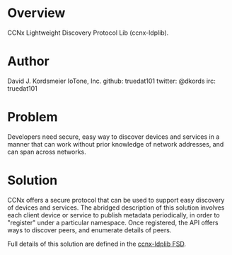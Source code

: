 Overview
========

CCNx Lightweight Discovery Protocol Lib (ccnx-ldplib).  

Author
======

David J. Kordsmeier
IoTone, Inc.
github: truedat101
twitter: @dkords
irc: truedat101

Problem
=======

Developers need secure, easy way to discover devices and services in a manner that can work
without prior knowledge of network addresses, and can span across networks.

Solution
========

CCNx offers a secure protocol that can be used to support easy discovery of devices and services.  The abridged 
description of this solution involves each client device or service to publish metadata periodically, in order to
"register" under a particular namespace.  Once registered, the API offers ways to discover peers, and enumerate 
details of peers.

Full details of this solution are defined in the [ccnx-ldplib FSD]().
